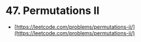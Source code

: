 # 47. Permutations II

- [https://leetcode.com/problems/permutations-ii/](https://leetcode.com/problems/permutations-ii/)
